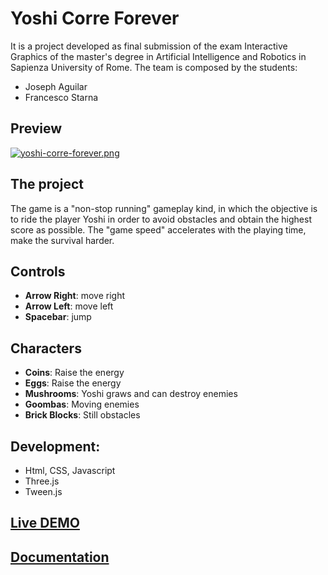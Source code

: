 # Yoshi Corre Forever
It is a project developed as final submission of the exam Interactive Graphics of the master's degree in Artificial Intelligence and Robotics in Sapienza University of Rome. The team is composed by the students:
- Joseph Aguilar
- Francesco Starna

## Preview
[![yoshi-corre-forever.png](https://i.postimg.cc/pLddYvP6/yoshi-corre-forever.png)](https://postimg.cc/rKvcMv01)

## The project
The game is a "non-stop running" gameplay kind, in which the objective is to ride the player Yoshi in order to avoid obstacles and obtain the highest score as possible. The "game speed" accelerates with the playing time, make the survival harder.

## Controls
- **Arrow Right**: move right
- **Arrow Left**: move left
- **Spacebar**: jump 

## Characters
- **Coins**: Raise the energy
- **Eggs**: Raise the energy
- **Mushrooms**: Yoshi graws and can destroy enemies
- **Goombas**: Moving enemies
- **Brick Blocks**: Still obstacles

## Development:
- Html, CSS, Javascript
- Three.js
- Tween.js

## [Live DEMO](https://sapienzainteractivegraphicscourse.github.io/final-project-joseph-francesco/)
## [Documentation](https://drive.google.com/file/d/1_5uOClQXg1rdKw3UqKVL1_sHaTUIVsE-/view?usp=sharing)
